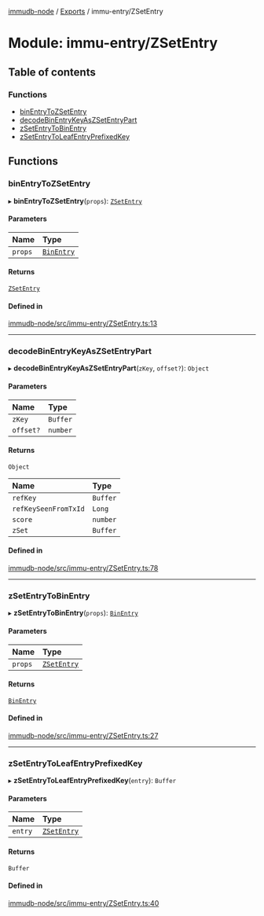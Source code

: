 [immudb-node](../README.md) / [Exports](../modules.md) / immu-entry/ZSetEntry

# Module: immu-entry/ZSetEntry

## Table of contents

### Functions

- [binEntryToZSetEntry](immu_entry_ZSetEntry.md#binentrytozsetentry)
- [decodeBinEntryKeyAsZSetEntryPart](immu_entry_ZSetEntry.md#decodebinentrykeyaszsetentrypart)
- [zSetEntryToBinEntry](immu_entry_ZSetEntry.md#zsetentrytobinentry)
- [zSetEntryToLeafEntryPrefixedKey](immu_entry_ZSetEntry.md#zsetentrytoleafentryprefixedkey)

## Functions

### binEntryToZSetEntry

▸ **binEntryToZSetEntry**(`props`): [`ZSetEntry`](types_Entry.md#zsetentry)

#### Parameters

| Name | Type |
| :------ | :------ |
| `props` | [`BinEntry`](types_Entry.md#binentry) |

#### Returns

[`ZSetEntry`](types_Entry.md#zsetentry)

#### Defined in

[immudb-node/src/immu-entry/ZSetEntry.ts:13](https://github.com/codenotary/immudb-node/blob/fe12060/immudb-node/src/immu-entry/ZSetEntry.ts#L13)

___

### decodeBinEntryKeyAsZSetEntryPart

▸ **decodeBinEntryKeyAsZSetEntryPart**(`zKey`, `offset?`): `Object`

#### Parameters

| Name | Type |
| :------ | :------ |
| `zKey` | `Buffer` |
| `offset?` | `number` |

#### Returns

`Object`

| Name | Type |
| :------ | :------ |
| `refKey` | `Buffer` |
| `refKeySeenFromTxId` | `Long` |
| `score` | `number` |
| `zSet` | `Buffer` |

#### Defined in

[immudb-node/src/immu-entry/ZSetEntry.ts:78](https://github.com/codenotary/immudb-node/blob/fe12060/immudb-node/src/immu-entry/ZSetEntry.ts#L78)

___

### zSetEntryToBinEntry

▸ **zSetEntryToBinEntry**(`props`): [`BinEntry`](types_Entry.md#binentry)

#### Parameters

| Name | Type |
| :------ | :------ |
| `props` | [`ZSetEntry`](types_Entry.md#zsetentry) |

#### Returns

[`BinEntry`](types_Entry.md#binentry)

#### Defined in

[immudb-node/src/immu-entry/ZSetEntry.ts:27](https://github.com/codenotary/immudb-node/blob/fe12060/immudb-node/src/immu-entry/ZSetEntry.ts#L27)

___

### zSetEntryToLeafEntryPrefixedKey

▸ **zSetEntryToLeafEntryPrefixedKey**(`entry`): `Buffer`

#### Parameters

| Name | Type |
| :------ | :------ |
| `entry` | [`ZSetEntry`](types_Entry.md#zsetentry) |

#### Returns

`Buffer`

#### Defined in

[immudb-node/src/immu-entry/ZSetEntry.ts:40](https://github.com/codenotary/immudb-node/blob/fe12060/immudb-node/src/immu-entry/ZSetEntry.ts#L40)
